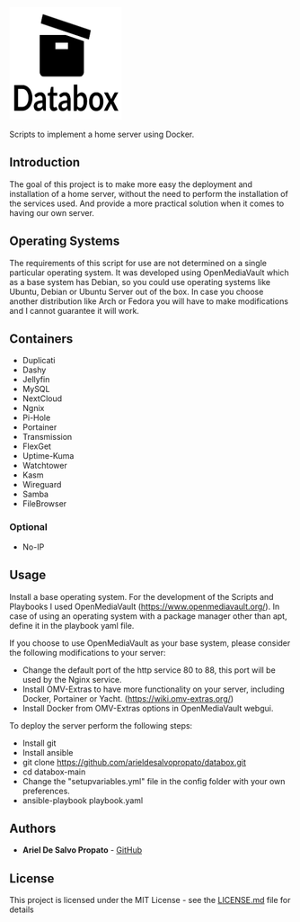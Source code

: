 <img src="https://github.com/arieldesalvopropato/databox/blob/main/Databox-logos_black.png" width="200" height="200">

Scripts to implement a home server using Docker.

## Introduction

The goal of this project is to make more easy the deployment and installation of a home server, without the need to perform the installation of the services used. And provide a more practical solution when it comes to having our own server.

## Operating Systems

The requirements of this script for use are not determined on a single particular operating system. It was developed using OpenMediaVault which as a base system has Debian, so you could use operating systems like Ubuntu, Debian or Ubuntu Server out of the box. In case you choose another distribution like Arch or Fedora you will have to make modifications and I cannot guarantee it will work.

## Containers

* Duplicati
* Dashy
* Jellyfin
* MySQL
* NextCloud
* Ngnix
* Pi-Hole
* Portainer
* Transmission
* FlexGet
* Uptime-Kuma
* Watchtower
* Kasm
* Wireguard
* Samba
* FileBrowser

### Optional
* No-IP

## Usage
Install a base operating system. For the development of the Scripts and Playbooks I used OpenMediaVault (https://www.openmediavault.org/). In case of using an operating system with a package manager other than apt, define it in the playbook yaml file.

If you choose to use OpenMediaVault as your base system, please consider the following modifications to your server:
* Change the default port of the http service 80 to 88, this port will be used by the Nginx service.
* Install OMV-Extras to have more functionality on your server, including Docker, Portainer or Yacht. (https://wiki.omv-extras.org/)
* Install Docker from OMV-Extras options in OpenMediaVault webgui.

To deploy the server perform the following steps:
* Install git
* Install ansible
* git clone https://github.com/arieldesalvopropato/databox.git
* cd databox-main
* Change the "setupvariables.yml" file in the config folder with your own preferences.
* ansible-playbook playbook.yaml

## Authors

* **Ariel De Salvo Propato** - [GitHub](https://github.com/arieldesalvopropato)

## License

This project is licensed under the MIT License - see the [LICENSE.md](LICENSE.md) file for details
